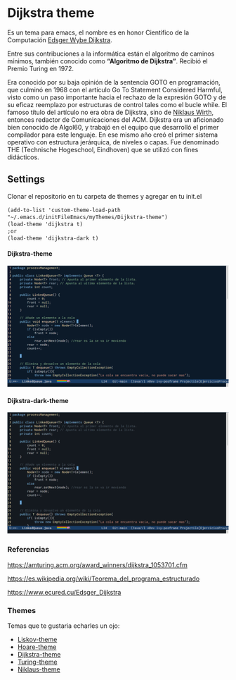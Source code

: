 # Dijkstra theme
Es un tema para emacs, el nombre es en honor Cientifico de la Computación [Edsger Wybe Dijkstra](https://en.wikipedia.org/wiki/Edsger_W._Dijkstra).


Entre  sus  contribuciones  a  la  informática están  el  algoritmo  de  caminos  mínimos, también   conocido   como   **“Algoritmo   de Dijkstra”**. Recibió el Premio Turing en 1972.

Era conocido por su baja opinión de la sentencia GOTO en programación, que culminó en 1968 con el artículo Go To Statement Considered Harmful, visto como un paso importante hacia el rechazo de la expresión GOTO y de su eficaz reemplazo por estructuras de control tales como el bucle while. El famoso título del artículo no era obra de Dijkstra, sino de [Niklaus Wirth](https://en.wikipedia.org/wiki/Niklaus_Wirth), entonces redactor de Comunicaciones del ACM. Dijkstra era un aficionado bien conocido de Algol60, y trabajó en el equipo que desarrolló el primer compilador para este lenguaje. En ese mismo año creó el primer sistema operativo con estructura jerárquica, de niveles o capas. Fue denominado THE (Technische Hogeschool, Eindhoven) que se utilizó con fines didácticos. 

## Settings
Clonar el repositorio en tu carpeta de themes y agregar en tu init.el

~~~
(add-to-list 'custom-theme-load-path "~/.emacs.d/initFileEmacs/myThemes/Dijkstra-theme")
(load-theme 'dijkstra t)
;or 
(load-theme 'dijkstra-dark t)

~~~

#### Dijkstra-theme
![Screenshot Dijkstra theme](./img/LinkedDijkstra.png)

#### Dijkstra-dark-theme
![Screenshot Dijkstra dark theme](./img/LinkedDijkstraDark.png)

### Referencias 
<https://amturing.acm.org/award_winners/dijkstra_1053701.cfm>

<https://es.wikipedia.org/wiki/Teorema_del_programa_estructurado>

<https://www.ecured.cu/Edsger_Dijkstra>

### Themes
Temas que te gustaria echarles un ojo:
- [Liskov-theme](https://github.com/GuillermoGAndres/Liskov-theme)
- [Hoare-theme](https://github.com/GuillermoGAndres/Hoare-theme)
- [Dijkstra-theme](https://github.com/GuillermoGAndres/Dijkstra-theme)
- [Turing-theme](https://github.com/GuillermoGAndres/Turing-theme)
- [Niklaus-theme](https://github.com/GuillermoGAndres/Niklaus-theme)
